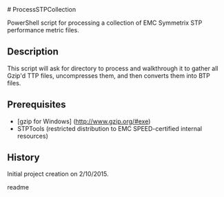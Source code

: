 <snippet>
  <content>
# ProcessSTPCollection

PowerShell script for processing a collection of EMC Symmetrix STP performance metric files.

## Description

This script will ask for directory to process and walkthrough it to gather all Gzip'd TTP files, uncompresses them, and then converts them into BTP files.

## Prerequisites
- [gzip for Windows] (http://www.gzip.org/#exe)
- STPTools (restricted distribution to EMC SPEED-certified internal resources)

## History

Initial project creation on 2/10/2015.


></content>
  <tabTrigger>readme</tabTrigger>
</snippet>
